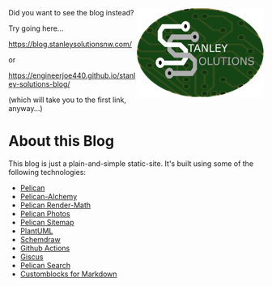 <img src="https://raw.githubusercontent.com/engineerjoe440/engineerjoe440/main/Images/StanleySolutions.png" width="250" alt="logo" align="right">
Did you want to see the blog instead?

Try going here...

https://blog.stanleysolutionsnw.com/

or

https://engineerjoe440.github.io/stanley-solutions-blog/

(which will take you to the first link, anyway...)

# About this Blog
This blog is just a plain-and-simple static-site. It's built using some of the following technologies:

* [Pelican](https://getpelican.com/)
* [Pelican-Alchemy](https://github.com/nairobilug/pelican-alchemy)
* [Pelican Render-Math](https://github.com/pelican-plugins/render-math)
* [Pelican Photos](https://github.com/pelican-plugins/photos)
* [Pelican Sitemap](https://github.com/pelican-plugins/sitemap)
* [PlantUML](https://github.com/mikitex70/plantuml-markdown)
* [Schemdraw](https://github.com/engineerjoe440/schemdraw-markdown)
* [Github Actions](./.github/workflows/pelican-build.yml)
* [Giscus](https://giscus.app/)
* [Pelican Search](https://github.com/pelican-plugins/search)
* [Customblocks for Markdown](https://github.com/vokimon/markdown-customblocks/)
